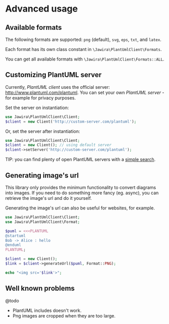 # Advanced usage

## Available formats

The following formats are supported: `png` (default), `svg`, `eps`, `txt`, and `latex`.

Each format has its own class constant in `\Jawira\PlantUmlClient\Formats`.

You can get all available formats with `\Jawira\PlantUmlClient\Formats::ALL`.

## Customizing PlantUML server

Currently, _PlantUML client_ uses the official server: <http://www.plantuml.com/plantuml>. You can set your own
_PlantUML server_ -for example for privacy purposes.

Set the server on instantiation:

```php
use Jawira\PlantUmlClient\Client;
$client = new Client('http://custom-server.com/plantuml');
```

Or, set the server after instantiation:

```php
use Jawira\PlantUmlClient\Client;
$client = new Client(); // using default server
$client->setServer('http://custom-server.com/plantuml');
```

TIP: you can find plenty of open PlantUML servers with a
[simple search](https://www.google.com/search?q="You+can+enter+here+a+previously+generated+URL").

## Generating image's url

This library only provides the minimum functionality to convert diagrams into images. If you need to do something more
fancy (eg. async), you can retrieve the image's url and do it yourself.

Generating the image's url can also be useful for websites, for example.

```php
use Jawira\PlantUmlClient\Client;
use Jawira\PlantUmlClient\Format;

$puml = <<<PLANTUML
@startuml
Bob -> Alice : hello
@enduml
PLANTUML;

$client = new Client();
$link = $client->generateUrl($puml, Format::PNG);

echo "<img src='$link'>";
```

## Well known problems

@todo

- PlantUML includes doesn't work.
- Png images are cropped when they are too large.
